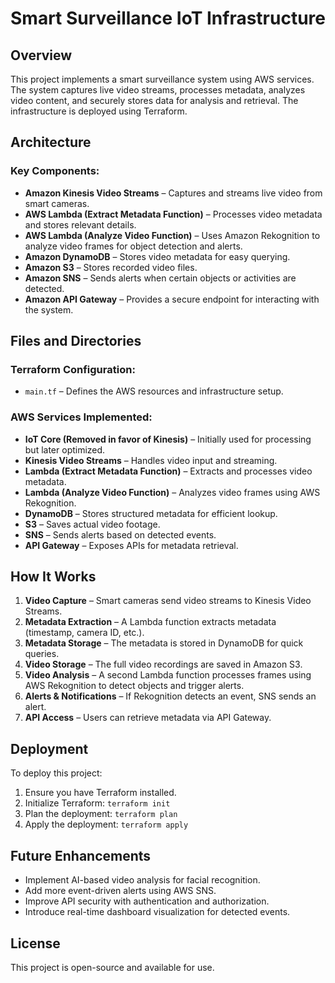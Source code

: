 # Smart Surveillance IoT Infrastructure

## Overview
This project implements a smart surveillance system using AWS services. The system captures live video streams, processes metadata, analyzes video content, and securely stores data for analysis and retrieval. The infrastructure is deployed using Terraform.

## Architecture
### Key Components:
- **Amazon Kinesis Video Streams** – Captures and streams live video from smart cameras.
- **AWS Lambda (Extract Metadata Function)** – Processes video metadata and stores relevant details.
- **AWS Lambda (Analyze Video Function)** – Uses Amazon Rekognition to analyze video frames for object detection and alerts.
- **Amazon DynamoDB** – Stores video metadata for easy querying.
- **Amazon S3** – Stores recorded video files.
- **Amazon SNS** – Sends alerts when certain objects or activities are detected.
- **Amazon API Gateway** – Provides a secure endpoint for interacting with the system.

## Files and Directories
### Terraform Configuration:
- `main.tf` – Defines the AWS resources and infrastructure setup.

### AWS Services Implemented:
- **IoT Core (Removed in favor of Kinesis)** – Initially used for processing but later optimized.
- **Kinesis Video Streams** – Handles video input and streaming.
- **Lambda (Extract Metadata Function)** – Extracts and processes video metadata.
- **Lambda (Analyze Video Function)** – Analyzes video frames using AWS Rekognition.
- **DynamoDB** – Stores structured metadata for efficient lookup.
- **S3** – Saves actual video footage.
- **SNS** – Sends alerts based on detected events.
- **API Gateway** – Exposes APIs for metadata retrieval.

## How It Works
1. **Video Capture** – Smart cameras send video streams to Kinesis Video Streams.
2. **Metadata Extraction** – A Lambda function extracts metadata (timestamp, camera ID, etc.).
3. **Metadata Storage** – The metadata is stored in DynamoDB for quick queries.
4. **Video Storage** – The full video recordings are saved in Amazon S3.
5. **Video Analysis** – A second Lambda function processes frames using AWS Rekognition to detect objects and trigger alerts.
6. **Alerts & Notifications** – If Rekognition detects an event, SNS sends an alert.
7. **API Access** – Users can retrieve metadata via API Gateway.

## Deployment
To deploy this project:
1. Ensure you have Terraform installed.
2. Initialize Terraform: `terraform init`
3. Plan the deployment: `terraform plan`
4. Apply the deployment: `terraform apply`

## Future Enhancements
- Implement AI-based video analysis for facial recognition.
- Add more event-driven alerts using AWS SNS.
- Improve API security with authentication and authorization.
- Introduce real-time dashboard visualization for detected events.

## License
This project is open-source and available for use.
